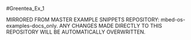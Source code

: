 #Greentea_Ex_1

MIRRORED FROM MASTER EXAMPLE SNIPPETS REPOSITORY: mbed-os-examples-docs_only.
ANY CHANGES MADE DIRECTLY TO THIS REPOSITORY WILL BE AUTOMATICALLY OVERWRITTEN.
